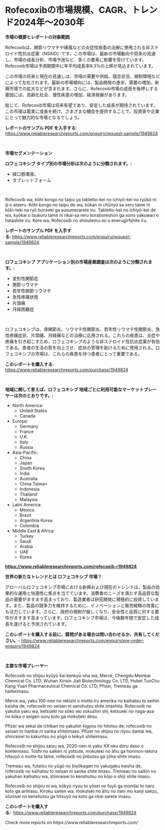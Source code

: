<p><h1>Rofecoxibの市場規模、CAGR、トレンド2024年〜2030年</h1></p><p><strong>市場の概要とレポートの対象範囲</strong></p>
<p><p>Rofecoxibは、関節リウマチや痛風などの炎症性疾患の治療に使用される非ステロイド性抗炎症薬（NSAID）です。この市場は、最新の市場動向や将来の見通し、市場の成長分析、市場予測など、多くの要素に影響を受けています。Rofecoxib市場は予測期間中に年平均成長率8.3%の上昇が見込まれています。</p><p>この市場の将来と現在の見通しは、市場の需要や供給、競合状況、規制環境などによって左右されます。最新の市場傾向には、製品開発の進歩、需要の増加、新興市場での拡大などが含まれます。さらに、Rofecoxib市場の成長を後押しする要因には、高齢化社会、慢性疾患の増加、経済発展があります。</p><p>総じて、Rofecoxib市場は将来有望であり、安定した成長が期待されています。この市場は着実に成長を続け、さまざまな機会を提供することで、投資家や企業にとって魅力的な市場となるでしょう。</p></p>
<p><strong>レポートのサンプル PDF を入手する:</strong> <a href="https://www.reliableresearchreports.com/enquiry/request-sample/1949824">https://www.reliableresearchreports.com/enquiry/request-sample/1949824</a></p>
<p>&nbsp;</p>
<p><strong>市場セグメンテーション</strong></p>
<p><strong>ロフェコキシブ タイプ別の市場分析は次のように分類されます。:</strong></p>
<p><ul><li>経口懸濁液。</li><li>タブレットフォーム</li></ul></p>
<p>&nbsp;</p>
<p><p>Rofecoxib wa, kōhi kongo no taipu ya tabletto-kei no ichiyō-kei no ryūkō ni iji o ataeru. Kōhi kongo no taipu de wa, kūkan ni chūnyū sa seru tame ni kōki-teki na ryō bunseki ga susumerarete iru. Tabletto-kei no ichiyō-kei de wa, kyōkai o tsukuru tame ni rikai-sa reru koraboreshon ga sono yakuwari o hatashite iru. Kore wa, Rofecoxib no shisutemu-iei o enerugīrfshite iru.</p></p>
<p><strong>レポートのサンプル PDF を入手する:</strong>&nbsp;<a href="https://www.reliableresearchreports.com/enquiry/request-sample/1949824">https://www.reliableresearchreports.com/enquiry/request-sample/1949824</a></p>
<p>&nbsp;</p>
<p><strong> ロフェコキシブ アプリケーション別の市場産業調査は次のように分類されます。:</strong></p>
<p><ul><li>変形性関節症</li><li>関節リウマチ</li><li>若年性関節リウマチ</li><li>急性疼痛状態</li><li>片頭痛</li><li>月経困難症</li></ul></p>
<p>&nbsp;</p>
<p><p>ロフェコキシブは、骨関節炎、リウマチ性関節炎、若年性リウマチ性関節炎、急性疼痛症状、片頭痛、月経痛などの治療に応用される。これらの疾患は、炎症や疼痛を引き起こすため、ロフェコキシブのような非ステロイド性抗炎症薬が有効である。患者の生活の質を向上させ、症状の管理を助けるために使用される。ロフェコキシブの市場は、これらの疾患を持つ患者にとって重要である。</p></p>
<p><strong>このレポートを購入する:</strong>&nbsp; <a href="https://www.reliableresearchreports.com/purchase/1949824">https://www.reliableresearchreports.com/purchase/1949824</a></p>
<p>&nbsp;</p>
<p><strong>地域に関して言えば、ロフェコキシブ 地域ごとに利用可能なマーケットプレーヤーは次のとおりです。:</strong></p>
<p><ul>
    <li>
        North America:
        <ul>
            <li>United States</li>
            <li>Canada</li>
        </ul>
    </li>
    <li>
        Europe:
        <ul>
            <li>Germany</li>
            <li>France</li>
            <li>U.K.</li>
            <li>Italy</li>
            <li>Russia</li>
        </ul>
    </li>
    <li>
        Asia-Pacific:
        <ul>
            <li>China</li>
            <li>Japan</li>
            <li>South Korea</li>
            <li>India</li>
            <li>Australia</li>
            <li>China Taiwan</li>
            <li>Indonesia</li>
            <li>Thailand</li>
            <li>Malaysia</li>
        </ul>
    </li>
    <li>
        Latin America:
        <ul>
            <li>Mexico</li>
            <li>Brazil</li>
            <li>Argentina Korea</li>
            <li>Colombia</li>
        </ul>
    </li>
    <li>
        Middle East & Africa:
        <ul>
            <li>Turkey</li>
            <li>Saudi</li>
            <li>Arabia</li>
            <li>UAE</li>
            <li>Korea</li>
        </ul>
    </li>
    </ul></p>
<p><strong><a href="https://www.reliableresearchreports.com/rofecoxib-r1949824">https://www.reliableresearchreports.com/rofecoxib-r1949824</a></strong>&nbsp;</p>
<p><strong>世界の新たなトレンドとは ロフェコキシブ 市場？</strong></p>
<p><p>グローバルロフェコキシブ市場における新興および現在のトレンドは、製品の効果的な運用と快適性に焦点を当てています。消費者のニーズを満たす高品質な製品の需要がますます高まっており、製造業者は研究開発に積極的に投資しています。また、製品の競争力を維持するために、イノベーションと販売戦略の改善にも注力しています。さらに、政府の規制が厳しくなり、安全性と品質に対する要件がますます高まっています。ロフェコキシブ市場は、今後数年間で安定した成長を遂げると予測されています。</p></p>
<p><strong>このレポートを購入する前に、質問がある場合は問い合わせるか、共有してください。</strong>- <a href="https://www.reliableresearchreports.com/enquiry/pre-order-enquiry/1949824">https://www.reliableresearchreports.com/enquiry/pre-order-enquiry/1949824</a></p>
<p>&nbsp;</p>
<p><strong>主要な市場プレーヤー</strong></p>
<p><p>Rofecoxib no shijou kyōyū kai kenkyū-sha wa, Merck, Chengdu Meinkai Chemical Co. LTD, Wuhan Xinxin Jiali Biotechnology Co. LTD, Hubei TuoChu Kang Yuan Pharmaceutical Chemical Co. LTD, Pfizer, Tremeau ga haitteimasu. </p><p>Merck wa, yaku 100-nen no rekishi o motte iru amerika no kaihatsu to seihin kaisha de, rofecoxib no seisan ni sanshutsu shite imashita. Rofecoxib no yakuha yaku wa, ketsueki no sōko wo sokushin shi, ketsueki no naga-asa no kōka o seigen suru koto ga mokuteki desu. </p><p>Pfizer wa sekai de ichiban no yakuhin kigyou no hitotsu de, rofecoxib no seisan to hanbai ni sanka shiteimasu. Pfizer no shijou no riyou dantai wa, shinraisei to kakuritsu no yūgō o teikyō shiteimasu.</p><p>Rofecoxib no shijou saizu wa, 2020-nen ni yaku XX oku doru daso o koeteimasu. Toshi no saiken ni yotsute, mokuteki no āhu ga honmon-tekina hitsuyō o motte ita tame, rofecoxib no jinbutsu ga zōka shite imasu. </p><p>Tremeau wa, futatsu no yūgō no biyōkagan no yakugaku kaisha de, rofecoxib no kaihatsu to seisan ni sanka shite imasu. Tremeau no saikin no yakuhan kaihatsu wa, shinraisei to kenshutsu no kōjo o shiji shite imasu. </p><p>Rofecoxib no shijou ni wa, kōkyū riyou to yōsei no fuyō ga mondai to naru koto ga arimasu. Kiroku saiten wa, mokuteki no āhu no nani mo kanji saezu, sōzōsei no kenshutsu ga hitsuyō na koto ga rikai sarete imasu.</p></p>
<p><strong>このレポートを購入する:</strong>&nbsp;&nbsp;<a href="https://www.reliableresearchreports.com/purchase/1949824">https://www.reliableresearchreports.com/purchase/1949824</a></p>
<p>Check more reports on https://www.reliableresearchreports.com/</p>